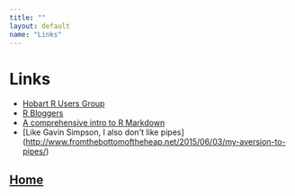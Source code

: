 ```yaml
---
title: ""
layout: default
name: "Links"
---
```


# Links 

- [Hobart R Users Group](http://www.meetup.com/hobart-r-users-group) 
- [R Bloggers](http://www.r-bloggers.com/)
- [A comprehensive intro to R Markdown](http://www.introductoryr.co.uk/Reproducibility/Markdown_guide.html)
- [Like Gavin Simpson, I also don't like pipes] (http://www.fromthebottomoftheheap.net/2015/06/03/my-aversion-to-pipes/)

## [Home](http://australianantarcticdatacentre.github.io/GentleR/)


